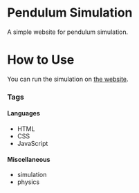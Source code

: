 # Pendulum Simulation

A simple website for pendulum simulation.

# How to Use
You can run the simulation on [the website](https://chluebi.github.io/pendulum-simulation/).

### Tags

#### Languages
- HTML
- CSS
- JavaScript

#### Miscellaneous
- simulation
- physics
